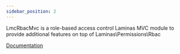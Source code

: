 ```yaml
---
sidebar_position: 2
---
```

LmcRbacMvc is a role-based access control Laminas MVC module to provide additional features on top of Laminas\Permissions\Rbac

[Documentation](https://lm-commons.github.io/lmc-rbac-mvc)